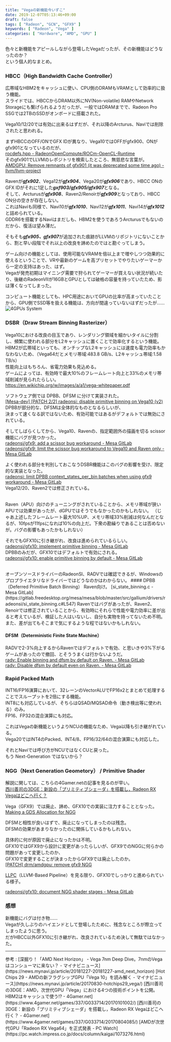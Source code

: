 ```yaml
---
title: "Vegaの新機能今いずこ"
date: 2019-12-07T05:13:46+09:00
draft: false
tags: [ "Radeon", "GCN", "GFX9" ]
keywords: [ "Radeon", "Vega" ]
categories: [ "Hardware", "AMD", "GPU" ]
---
```


色々と新機能をアピールしながら登場したVegaだったが、その新機能はどうなったのか？  
という個人的なまとめ。  

### HBCC（High Bandwidth Cache Controller）
広帯域なHBM2をキャッシュに使い、CPU側のDRAMもVRAMとして効率的に扱う機能。  
スライドでは、HBCCからDRAM以外にNV(Non-volatile) RAMやNetwork Storageにも繋げられるようだったが、一般ではDRAMまでで、Radeon Pro SSGでは2TBのSSDがオンボードに搭載された。  


Vega10/12/20では有効に出来るはずだが、それ以降のArcturus、Naviでは削除されたと思われる。  

まずHBCCのOFF/ONでGFX IDが異なり、Vega10ではOFFがgfx900、ONがgfx901となっているのだが、  
[rocdefs.hpp - RadeonOpenCompute/ROCm-OpenCL-Runtime](https://github.com/RadeonOpenCompute/ROCm-OpenCL-Runtime/blob/master/runtime/device/rocm/rocdefs.hpp#L68)  
そのgfx901でLLVMのレポジトリを検索したところ、無慈悲な言葉が。  
[AMDGPU: Remove remnants of gfx901 (it was deprecated some time ago) - llvm/llvm-project](https://github.com/llvm/llvm-project/commit/1501af4846791c3b52b812c41ec540081343ba38)  

Ravenが***gfx902***、Vega12が***gfx904***、Vega20が***gfx906***であり、HBCC ONのGFX IDがそれに1足した***gxf903/gfx905/gfx907***となる。  
そして、Arcturusが***gfx908***、Raven2/Renoirが***gfx909***となっており、HBCC ON分の空きが存在しない。  
これはNaviも同様で、Navi10が***gfx1010***、Navi12が***gfx1011***、Navi14が***gfx1012***と詰められている。  
GDDR6を搭載するNaviはまだしも、HBM2を使うであろうArcturusでもないのだから、復活は望み薄だ。  

そもそも***gfx905、gfx907***が追加された痕跡がLLVMのリポジトリにないことから、割と早い段階でそれ以上の改良を諦めたのではと勘ぐってしまう。

ゲーム向けの機能としては、使用可能なVRAMを倍以上まで増やしつつ効果的に使えるということで、VRや最新のゲームを高プリセットでやりたいゲーマーから一定の支持はあった、はず。  
Vegaが発売初期はマイニング需要で狩られてゲーマーが買えない状況が続いたり、後継のRadeonVIIが16GBとGPUとしては破格の容量を持っていたため、影は薄くなってしまった。  

コンピュート機能としても、HPC用途においてGPUの比率が高まっていたことから、GPU側でSSD等を扱える機能は、方向が間違っていないはずだったが……
![4GPUs System](/image/2019/11/30/4gpus-system.webp)  

### DSBR（Draw Stream Binning Rasterizer）
Vega10における改良の目玉であり、レンダリング領域を細かいタイルに分割し、頻繁に使われる部分をL2キャッシュに置くことで効率化するという機能。  
HBM2が広帯域といっても、オンチップなL2キャッシュには速度も電力効率もかなわないため、（Vega64だとメモリ帯域:483.8 GB/s、L2キャッシュ帯域:1.58 TB/s）  
性能向上はもちろん、省電力効果も見込める。  
ゲームによっては、有効時で最大10%のフレームレート向上と33%のメモリ帯域削減が見られたらしい。  
<https://en.wikichip.org/w/images/a/a1/vega-whitepaper.pdf>  

ソフトウェア側では DPBB、DFSM に分けて実装された。  
[[Mesa-dev] [PATCH 2/2] radeonsi: disable primitive binning on Vega10 (v2)](https://lists.freedesktop.org/archives/mesa-dev/2017-October/172054.html)  
DPBBが部分的な、DFSMは全体的なものとなるらしいが、  
決まって速くなる訳ではないため、有効可能ではあるがデフォルトでは無効にされている。  

そしてしばらくしてから、Vega10、Ravenの、指定範囲外の描画を切る scissor 機能にバグが見つかった。  
[ radeonsi/gfx9: add a scissor bug workaround - Mesa GitLab](https://gitlab.freedesktop.org/mesa/mesa/commit/71eca0780a0cd0794545c1fbfdd96fa4f07c2476)  
[ radeonsi/gfx9: limit the scissor bug workaround to Vega10 and Raven only - Mesa GitLab](https://gitlab.freedesktop.org/mesa/mesa/commit/e616743dabe4cdee789c7ad8386fbe9195cbb0ca)  

よく使われる部分を判別しておこなうDSBR機能はこのバグの影響を受け、限定的な実装となった。  
[ radeonsi: limit DPBB context_states_per_bin batches when using gfx9 workaround - Mesa GitLab](https://gitlab.freedesktop.org/mesa/mesa/commit/519bebdb40d9df5926e8b16dedd36b8e0f356f60)  
Vega12/20、Raven2では修正されている。  

<br>
Raven（APU）向けのチューニングがされていることから、メモリ帯域が狭いAPUでは効果があったが、dGPUではそうでもなかったのかもしれない。  
（じゃあ上述したフレームレート最大10%UP、メモリ帯域33%削減は何なんだとなるが、10fpsが11fpsになれば10%の向上だ。下衆の勘繰りであることは否めないが。バグの影響もあったかもしれない）  

それでもGFX10に引き継がれ、改良は進められているらしい。  
[ radeonsi/gfx10: implement primitive binning - Mesa GitLab](https://gitlab.freedesktop.org/mesa/mesa/commit/9f68367d19d9c0394bc935493788dcd189e08f49)  
DPBBのみだが、GFX10ではデフォルトで有効にされる。  
[ radeonsi/gfx10: enable primitive binning by default - Mesa GitLab](https://gitlab.freedesktop.org/mesa/mesa/commit/2b2093961eeb7b9d70573fde33eb8b87d5a6f35f)  

<br>
オープンソースドライバーのRadeonSI、RADVでは確認できるが、Windowsのプロプライエタリなドライバーではどうなのかはわからない。  
#### DPBB（Deferred Primitive Batch Binning）
Raven向け。  
[si_state_binning.c - Mesa GitLab](https://gitlab.freedesktop.org/mesa/mesa/blob/master/src/gallium/drivers/radeonsi/si_state_binning.c#L547)  
Ravenではバグがあったが、Raven2、Renoirでは修正されていることから、有効時にそれらで性能や電力効率に差が出ると考えているが、検証した人はいないし、自分も実物を持ってないため不明。  
また、差が出てもそこまで気にするような程ではないかもしれない。  

#### DFSM（Deterministic Finite State Machine）
RADVで2-3%向上するからRavenではデフォルトで有効、と思いきや3%下がるゲームがあったので撤回、とそううまくは行かないようだ。  
[ radv: Enable binning and dfsm by default on Raven. - Mesa GitLab](https://gitlab.freedesktop.org/mesa/mesa/commit/17b5a59b4ee3adb9c99f3d850eb4a561196c69a0)  
[ radv: Disable dfsm by default even on Raven.  - Mesa GitLab](https://gitlab.freedesktop.org/mesa/mesa/commit/0fa2740059a05e47854240ff8a6782d879389525)  

### Rapid Packed Math
INT16/FP16演算において、32レーンのVectorALUでFP16x2とまとめて処理することでスループットを2倍にする機能。  
INT8にも対応しているが、そちらはQSAD/MQSAD命令（動き検出等に使われる）のみ。  
FP16、FP32の混合演算にも対応。  

これはVegaの新機能というよりNCUの機能なため、Vega以降も引き継がれている。  
Vega20ではINT4のPacked、INT4/8、FP16/32/64の混合演算にも対応した。  

それとNaviでは呼び方がNCUではなくCUと戻った。  
もう Next-Generation ではないから？  

### NGG（Next Generation Geometory） / Primitive Shader
解説に関しては、こちらの4Gamer.netの記事を見るのが早い。  
[西川善司の3DGE：新設の「プリミティブシェーダ」を搭載し，Radeon RX Vegaはどこへ行く？](https://www.4gamer.net/games/337/G033714/20170804085/)  

Vega（GFX9）では廃止、諦め、GFX10での実装に注力することとなった。  
[Making a GDS Allocation for NGG](https://lists.freedesktop.org/archives/amd-gfx/2018-August/025320.html)  

DFSMと相性が良いはずで、廃止になってしまったのは残念。  
DFSMの効果があまりなかったのに関係しているかもしれない。  

具体的に何が原因で廃止になったかは不明。  
GFX10ではGFX9から設計に変更があったらしいが、GFX9でのNGGに何らかの問題があって変更したのか、  
GFX10で変更することが決まったからGFX9では廃止したのか。  
[[PATCH] drm/amdgpu: remove gfx9 NGG](https://lists.freedesktop.org/archives/amd-gfx/2019-September/040258.html)  

[LLPC](https://github.com/GPUOpen-Drivers/llpc)（LLVM-Based Pipeline）を見る限り、GFX10でしっかりと進められている様子。  

[radeonsi/gfx10: document NGG shader stages - Mesa GitLab](https://gitlab.freedesktop.org/mesa/mesa/commit/226f650d9222a191130ee673d2cb4405da972c4a)  

### 感想
新機能にバグは付き物……  
Vegaが久しぶりのハイエンドとして登場したために、残念なところが際立ってしまったように思う。  
だがHBCC以外GFX10に引き継がれ、改良されているため決して無駄ではなかった。  

<hr>
参考 :   
[深掘り！「AMD Next Horizon」 - Vega 7nm Deep Dive。7nmのVegaはコンシューマに来ない？ - マイナビニュース](https://news.mynavi.jp/article/20181227-20181227-amd_next_horizon)  
[Hot Chips 29 - AMDの新フラグシップGPU「Vega 10」を読み解く - マイナビニュース](https://news.mynavi.jp/article/20170830-hotchips29_vega/)  
[西川善司の3DGE：AMD，次世代GPU「Vega」における4つの技術ポイントを公開。HBM2はキャッシュで使う!? - 4Gamer.net](https://www.4gamer.net/games/337/G033714/20170101002/)  
[西川善司の3DGE：新設の「プリミティブシェーダ」を搭載し，Radeon RX Vegaはどこへ行く？ - 4Gamer.net](https://www.4gamer.net/games/337/G033714/20170804085/)  
[AMDが次世代GPU「Radeon RX Vega64」を正式発表 - PC Watch](https://pc.watch.impress.co.jp/docs/column/kaigai/1073276.html)  
